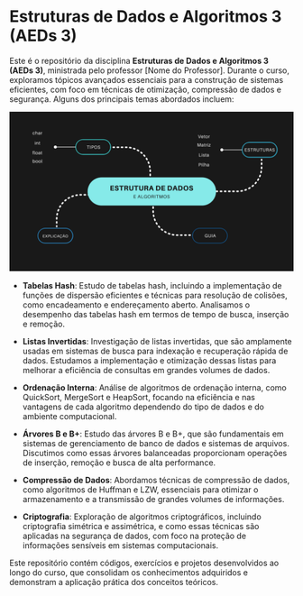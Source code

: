 # Estruturas de Dados e Algoritmos 3 (AEDs 3)

Este é o repositório da disciplina **Estruturas de Dados e Algoritmos 3 (AEDs 3)**, ministrada pelo professor [Nome do Professor]. Durante o curso, exploramos tópicos avançados essenciais para a construção de sistemas eficientes, com foco em técnicas de otimização, compressão de dados e segurança. Alguns dos principais temas abordados incluem:

<p align="center">
  <img src="codigo01/aeds3.png" alt="Imagem AEDS 3" />
</p>

- **Tabelas Hash**: Estudo de tabelas hash, incluindo a implementação de funções de dispersão eficientes e técnicas para resolução de colisões, como encadeamento e endereçamento aberto. Analisamos o desempenho das tabelas hash em termos de tempo de busca, inserção e remoção.

- **Listas Invertidas**: Investigação de listas invertidas, que são amplamente usadas em sistemas de busca para indexação e recuperação rápida de dados. Estudamos a implementação e otimização dessas listas para melhorar a eficiência de consultas em grandes volumes de dados.

- **Ordenação Interna**: Análise de algoritmos de ordenação interna, como QuickSort, MergeSort e HeapSort, focando na eficiência e nas vantagens de cada algoritmo dependendo do tipo de dados e do ambiente computacional.

- **Árvores B e B+**: Estudo das árvores B e B+, que são fundamentais em sistemas de gerenciamento de banco de dados e sistemas de arquivos. Discutimos como essas árvores balanceadas proporcionam operações de inserção, remoção e busca de alta performance.

- **Compressão de Dados**: Abordamos técnicas de compressão de dados, como algoritmos de Huffman e LZW, essenciais para otimizar o armazenamento e a transmissão de grandes volumes de informações.

- **Criptografia**: Exploração de algoritmos criptográficos, incluindo criptografia simétrica e assimétrica, e como essas técnicas são aplicadas na segurança de dados, com foco na proteção de informações sensíveis em sistemas computacionais.

Este repositório contém códigos, exercícios e projetos desenvolvidos ao longo do curso, que consolidam os conhecimentos adquiridos e demonstram a aplicação prática dos conceitos teóricos.
